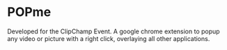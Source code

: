 # POPme
Developed for the ClipChamp Event. A google chrome extension to popup any video or picture with a right click, overlaying all other applications.
